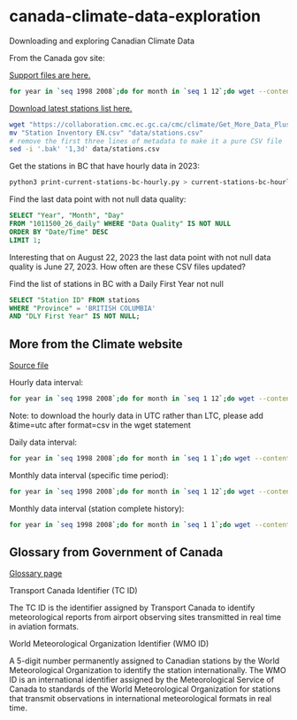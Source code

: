 # canada-climate-data-exploration

Downloading and exploring Canadian Climate Data

From the Canada gov site:

[Support files are here.](https://collaboration.cmc.ec.gc.ca/cmc/climate/Get_More_Data_Plus_de_donnees/)

```bash
for year in `seq 1998 2008`;do for month in `seq 1 12`;do wget --content-disposition "https://climate.weather.gc.ca/climate_data/bulk_data_e.html?format=csv&stationID=1706&Year=${year}&Month=${month}&Day=14&timeframe=1&submit= Download+Data" ;done;done
```

[Download latest stations list here.](https://collaboration.cmc.ec.gc.ca/cmc/climate/Get_More_Data_Plus_de_donnees/Station%20Inventory%20EN.csv)

```bash
wget "https://collaboration.cmc.ec.gc.ca/cmc/climate/Get_More_Data_Plus_de_donnees/Station%20Inventory%20EN.csv"
mv "Station Inventory EN.csv" "data/stations.csv"
# remove the first three lines of metadata to make it a pure CSV file
sed -i '.bak' '1,3d' data/stations.csv
```

Get the stations in BC that have hourly data in 2023:

```bash
python3 print-current-stations-bc-hourly.py > current-stations-bc-hourly.csv
```

Find the last data point with not null data quality:

```sql
SELECT "Year", "Month", "Day"
FROM "1011500_26_daily" WHERE "Data Quality" IS NOT NULL
ORDER BY "Date/Time" DESC
LIMIT 1;
```

Interesting that on August 22, 2023 the last data point with not null data quality is June 27, 2023. How often are these CSV files updated?

Find the list of stations in BC with a Daily First Year not null

```sql
SELECT "Station ID" FROM stations
WHERE "Province" = 'BRITISH COLUMBIA'
AND "DLY First Year" IS NOT NULL;
```

## More from the Climate website

[Source file](https://collaboration.cmc.ec.gc.ca/cmc/climate/Get_More_Data_Plus_de_donnees/Command_Lines_EN.txt)

Hourly data interval:

```bash
for year in `seq 1998 2008`;do for month in `seq 1 12`;do wget --content-disposition "https://climate.weather.gc.ca/climate_data/bulk_data_e.html?format=csv&stationID=1706&Year=${year}&Month=${month}&Day=14&timeframe=1&submit= Download+Data" ;done;done
```

Note: to download the hourly data in UTC rather than LTC, please add &time=utc after format=csv in the wget statement

Daily data interval:

```bash
for year in `seq 1998 2008`;do for month in `seq 1 1`;do wget --content-disposition "https://climate.weather.gc.ca/climate_data/bulk_data_e.html?format=csv&stationID=1706&Year=${year}&Month=${month}&Day=14&timeframe=2&submit= Download+Data" ;done;done
```

Monthly data interval (specific time period):

```bash
for year in `seq 1998 2008`;do for month in `seq 1 12`;do wget --content-disposition "https://climate.weather.gc.ca/climate_data/bulk_data_e.html?format=csv&stationID=1706&Year=${year}&Month=${month}&Day=14&timeframe=3&submit= Download+Data" ;done;done
```

Monthly data interval (station complete history):

```bash
for year in `seq 1998 2008`;do for month in `seq 1 1`;do wget --content-disposition "https://climate.weather.gc.ca/climate_data/bulk_data_e.html?format=csv&stationID=1706&Year=${year}&Month=${month}&Day=14&timeframe=3&submit= Download+Data" ;done;done
```

## Glossary from Government of Canada

[Glossary page](https://climate.weather.gc.ca/glossary_e.html)

Transport Canada Identifier (TC ID)

The TC ID is the identifier assigned by Transport Canada to identify meteorological reports from airport observing sites transmitted in real time in aviation formats.

World Meteorological Organization Identifier (WMO ID)

A 5-digit number permanently assigned to Canadian stations by the World Meteorological Organization to identify the station internationally. The WMO ID is an international identifier assigned by the Meteorological Service of Canada to standards of the World Meteorological Organization for stations that transmit observations in international meteorological formats in real time.

